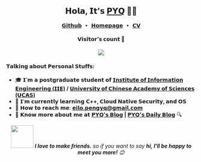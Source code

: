 <h2 align="center"> 𝗛𝗼𝗹𝗮, 𝗜𝘁'𝘀 <a href="https://peng-yq.github.io">𝗣𝗬𝗤</a> 👨‍💻 </h2>

<p align="center">
  <samp>
    <a href="https://github.com/peng-yq">𝗚𝗶𝘁𝗵𝘂𝗯</a> ∙ 
    <a href="https://peng-yq.github.io">𝗛𝗼𝗺𝗲𝗽𝗮𝗴𝗲</a> ∙
    <a href="https://github.com/peng-yq/peng-yq.github.io/raw/main/pdf/CV_CN.pdf">𝗖𝗩</a> 
  </samp>
</p>

<h4 align="center">𝗩𝗶𝘀𝗶𝘁𝗼𝗿'𝘀 𝗰𝗼𝘂𝗻𝘁 👀</h4>

<p align="center"><img src="https://profile-counter.glitch.me/peng-yq/count.svg"></img></p>

<h4>𝗧𝗮𝗹𝗸𝗶𝗻𝗴 𝗮𝗯𝗼𝘂𝘁 𝗣𝗲𝗿𝘀𝗼𝗻𝗮𝗹 𝗦𝘁𝘂𝗳𝗳𝘀:</h4>

- 🎓 𝗜'𝗺 𝗮 𝗽𝗼𝘀𝘁𝗴𝗿𝗮𝗱𝘂𝗮𝘁𝗲 𝘀𝘁𝘂𝗱𝗲𝗻𝘁 𝗼𝗳 **[𝗜𝗻𝘀𝘁𝗶𝘁𝘂𝘁𝗲 𝗼𝗳 𝗜𝗻𝗳𝗼𝗿𝗺𝗮𝘁𝗶𝗼𝗻 𝗘𝗻𝗴𝗶𝗻𝗲𝗲𝗿𝗶𝗻𝗴 (𝗜𝗜𝗘)](http://www.iie.ac.cn/) / [𝗨𝗻𝗶𝘃𝗲𝗿𝘀𝗶𝘁𝘆 𝗼𝗳 𝗖𝗵𝗶𝗻𝗲𝘀𝗲 𝗔𝗰𝗮𝗱𝗲𝗺𝘆 𝗼𝗳 𝗦𝗰𝗶𝗲𝗻𝗰𝗲𝘀 (𝗨𝗖𝗔𝗦)](https://www.ucas.ac.cn/)**   
- 🌱 𝗜’𝗺 𝗰𝘂𝗿𝗿𝗲𝗻𝘁𝗹𝘆 𝗹𝗲𝗮𝗿𝗻𝗶𝗻𝗴 **𝗖++, 𝗖𝗹𝗼𝘂𝗱 𝗡𝗮𝘁𝗶𝘃𝗲 𝗦𝗲𝗰𝘂𝗿𝗶𝘁𝘆, 𝗮𝗻𝗱 𝗢𝗦**
- 💌 𝗛𝗼𝘄 𝘁𝗼 𝗿𝗲𝗮𝗰𝗵 𝗺𝗲: **[𝗲𝗶𝗹𝗼.𝗽𝗲𝗻𝗴𝘆𝗾@𝗴𝗺𝗮𝗶𝗹.𝗰𝗼𝗺](mailto:eilo.pengyq@gmail.com)**
- 🔎 𝗞𝗻𝗼𝘄 𝗺𝗼𝗿𝗲 𝗮𝗯𝗼𝘂𝘁 𝗺𝗲 𝗮𝘁 **[𝗣𝗬𝗤'𝘀 𝗕𝗹𝗼𝗴](https://peng-yq.github.io) | [𝗣𝗬𝗤'𝘀 𝗗𝗮𝗶𝗹𝘆 𝗕𝗹𝗼𝗴](https://pengyq.top)** 🔍

<p align="center"><img src="https://media.giphy.com/media/LnQjpWaON8nhr21vNW/giphy.gif" width="60"> <em><b>I love to make friends.</b> so if you want to say <b>hi, I'll be happy to meet you more!</b> 😊</em></p>







